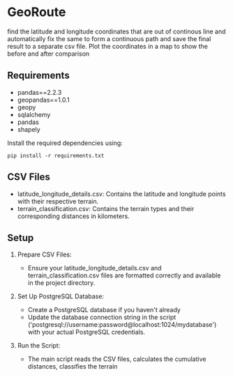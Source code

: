 # GeoRoute

find the latitude and longitude coordinates that are out of continous line and automatically fix the same to form a continuous path and save the final result to a 
separate csv file. Plot the coordinates in a map to show the before and after comparison 

## Requirements
* pandas==2.2.3
* geopandas==1.0.1
* geopy
* sqlalchemy
* pandas
* shapely

Install the required dependencies using:



```commandline
pip install -r requirements.txt
```

## CSV Files
* latitude_longitude_details.csv: Contains the latitude and longitude points with their respective terrain.
* terrain_classification.csv: Contains the terrain types and their corresponding distances in kilometers.

## Setup
1. Prepare CSV Files:
    * Ensure your latitude_longitude_details.csv and terrain_classification.csv files are formatted correctly and available in the project directory.

2. Set Up PostgreSQL Database:
    * Create a PostgreSQL database if you haven't already
    * Update the database connection string in the script ('postgresql://username:password@localhost:1024/mydatabase') with your actual PostgreSQL credentials.

3. Run the Script:
    * The main script reads the CSV files, calculates the cumulative distances, classifies the terrain